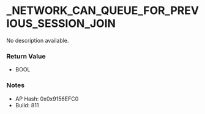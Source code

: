 # _NETWORK_CAN_QUEUE_FOR_PREVIOUS_SESSION_JOIN

No description available.

### Return Value
* BOOL

### Notes
* AP Hash: 0x0x9156EFC0
* Build: 811

